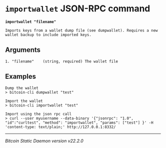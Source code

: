 `importwallet` JSON-RPC command
===============================

**`importwallet "filename"`**

```
Imports keys from a wallet dump file (see dumpwallet). Requires a new wallet backup to include imported keys.
```

Arguments
---------

```
1. "filename"    (string, required) The wallet file
```

Examples
--------

```
Dump the wallet
> bitcoin-cli dumpwallet "test"

Import the wallet
> bitcoin-cli importwallet "test"

Import using the json rpc call
> curl --user myusername --data-binary '{"jsonrpc": "1.0", "id":"curltest", "method": "importwallet", "params": ["test"] }' -H 'content-type: text/plain;' http://127.0.0.1:8332/
```

***

*Bitcoin Static Daemon version v22.2.0*
